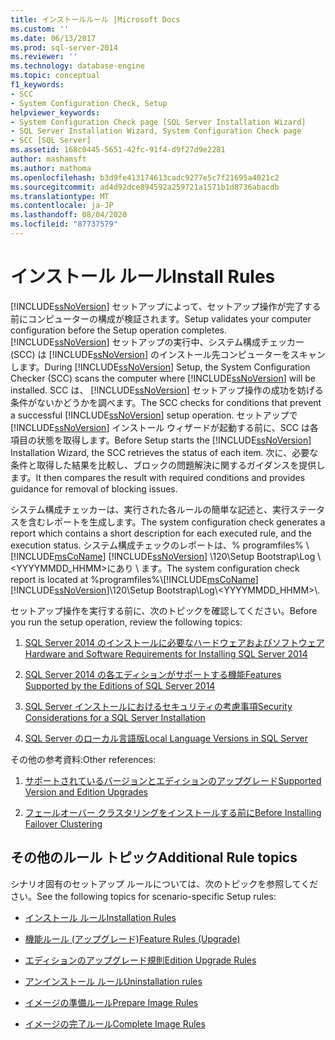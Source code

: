 ```yaml
---
title: インストールルール |Microsoft Docs
ms.custom: ''
ms.date: 06/13/2017
ms.prod: sql-server-2014
ms.reviewer: ''
ms.technology: database-engine
ms.topic: conceptual
f1_keywords:
- SCC
- System Configuration Check, Setup
helpviewer_keywords:
- System Configuration Check page [SQL Server Installation Wizard]
- SQL Server Installation Wizard, System Configuration Check page
- SCC [SQL Server]
ms.assetid: 168c0445-5651-42fc-91f4-d9f27d9e2281
author: mashamsft
ms.author: mathoma
ms.openlocfilehash: b3d9fe413174613cadc9277e5c7f21695a4021c2
ms.sourcegitcommit: ad4d92dce894592a259721a1571b1d8736abacdb
ms.translationtype: MT
ms.contentlocale: ja-JP
ms.lasthandoff: 08/04/2020
ms.locfileid: "87737579"
---
```

# <a name="install-rules"></a><span data-ttu-id="5fe82-102">インストール ルール</span><span class="sxs-lookup"><span data-stu-id="5fe82-102">Install Rules</span></span>
  [!INCLUDE[ssNoVersion](../../includes/ssnoversion-md.md)] <span data-ttu-id="5fe82-103">セットアップによって、セットアップ操作が完了する前にコンピューターの構成が検証されます。</span><span class="sxs-lookup"><span data-stu-id="5fe82-103">Setup validates your computer configuration before the Setup operation completes.</span></span> <span data-ttu-id="5fe82-104">[!INCLUDE[ssNoVersion](../../includes/ssnoversion-md.md)] セットアップの実行中、システム構成チェッカー (SCC) は [!INCLUDE[ssNoVersion](../../includes/ssnoversion-md.md)] のインストール先コンピューターをスキャンします。</span><span class="sxs-lookup"><span data-stu-id="5fe82-104">During [!INCLUDE[ssNoVersion](../../includes/ssnoversion-md.md)] Setup, the System Configuration Checker (SCC) scans the computer where [!INCLUDE[ssNoVersion](../../includes/ssnoversion-md.md)] will be installed.</span></span> <span data-ttu-id="5fe82-105">SCC は、 [!INCLUDE[ssNoVersion](../../includes/ssnoversion-md.md)] セットアップ操作の成功を妨げる条件がないかどうかを調べます。</span><span class="sxs-lookup"><span data-stu-id="5fe82-105">The SCC checks for conditions that prevent a successful [!INCLUDE[ssNoVersion](../../includes/ssnoversion-md.md)] setup operation.</span></span> <span data-ttu-id="5fe82-106">セットアップで [!INCLUDE[ssNoVersion](../../includes/ssnoversion-md.md)] インストール ウィザードが起動する前に、SCC は各項目の状態を取得します。</span><span class="sxs-lookup"><span data-stu-id="5fe82-106">Before Setup starts the [!INCLUDE[ssNoVersion](../../includes/ssnoversion-md.md)] Installation Wizard, the SCC retrieves the status of each item.</span></span> <span data-ttu-id="5fe82-107">次に、必要な条件と取得した結果を比較し、ブロックの問題解決に関するガイダンスを提供します。</span><span class="sxs-lookup"><span data-stu-id="5fe82-107">It then compares the result with required conditions and provides guidance for removal of blocking issues.</span></span>  
  
 <span data-ttu-id="5fe82-108">システム構成チェッカーは、実行された各ルールの簡単な記述と、実行ステータスを含むレポートを生成します。</span><span class="sxs-lookup"><span data-stu-id="5fe82-108">The system configuration check generates a report which contains a short description for each executed rule, and the execution status.</span></span> <span data-ttu-id="5fe82-109">システム構成チェックのレポートは、% programfiles% \\ [!INCLUDE[msCoName](../../includes/msconame-md.md)] [!INCLUDE[ssNoVersion](../../includes/ssnoversion-md.md)] \120\Setup Bootstrap\Log \\<YYYYMMDD_HHMM>にあり \\ ます。</span><span class="sxs-lookup"><span data-stu-id="5fe82-109">The system configuration check report is located at %programfiles%\\[!INCLUDE[msCoName](../../includes/msconame-md.md)][!INCLUDE[ssNoVersion](../../includes/ssnoversion-md.md)]\120\Setup Bootstrap\Log\\<YYYYMMDD_HHMM>\\.</span></span>  
  
 <span data-ttu-id="5fe82-110">セットアップ操作を実行する前に、次のトピックを確認してください。</span><span class="sxs-lookup"><span data-stu-id="5fe82-110">Before you run the setup operation, review the following topics:</span></span>  
  
1.  [<span data-ttu-id="5fe82-111">SQL Server 2014 のインストールに必要なハードウェアおよびソフトウェア</span><span class="sxs-lookup"><span data-stu-id="5fe82-111">Hardware and Software Requirements for Installing SQL Server 2014</span></span>](hardware-and-software-requirements-for-installing-sql-server.md)  
  
2.  [<span data-ttu-id="5fe82-112">SQL Server 2014 の各エディションがサポートする機能</span><span class="sxs-lookup"><span data-stu-id="5fe82-112">Features Supported by the Editions of SQL Server 2014</span></span>](../../../2014/getting-started/features-supported-by-the-editions-of-sql-server-2014.md)  
  
3.  [<span data-ttu-id="5fe82-113">SQL Server インストールにおけるセキュリティの考慮事項</span><span class="sxs-lookup"><span data-stu-id="5fe82-113">Security Considerations for a SQL Server Installation</span></span>](../../../2014/sql-server/install/security-considerations-for-a-sql-server-installation.md)  
  
4.  [<span data-ttu-id="5fe82-114">SQL Server のローカル言語版</span><span class="sxs-lookup"><span data-stu-id="5fe82-114">Local Language Versions in SQL Server</span></span>](../../../2014/sql-server/install/local-language-versions-in-sql-server.md)  
  
 <span data-ttu-id="5fe82-115">その他の参考資料:</span><span class="sxs-lookup"><span data-stu-id="5fe82-115">Other references:</span></span>  
  
1.  [<span data-ttu-id="5fe82-116">サポートされているバージョンとエディションのアップグレード</span><span class="sxs-lookup"><span data-stu-id="5fe82-116">Supported Version and Edition Upgrades</span></span>](../../database-engine/install-windows/supported-version-and-edition-upgrades.md)  
  
2.  [<span data-ttu-id="5fe82-117">フェールオーバー クラスタリングをインストールする前に</span><span class="sxs-lookup"><span data-stu-id="5fe82-117">Before Installing Failover Clustering</span></span>](../failover-clusters/install/before-installing-failover-clustering.md)  
  
## <a name="additional-rule-topics"></a><span data-ttu-id="5fe82-118">その他のルール トピック</span><span class="sxs-lookup"><span data-stu-id="5fe82-118">Additional Rule topics</span></span>  
 <span data-ttu-id="5fe82-119">シナリオ固有のセットアップ ルールについては、次のトピックを参照してください。</span><span class="sxs-lookup"><span data-stu-id="5fe82-119">See the following topics for scenario-specific Setup rules:</span></span>  
  
-   [<span data-ttu-id="5fe82-120">インストール ルール</span><span class="sxs-lookup"><span data-stu-id="5fe82-120">Installation Rules</span></span>](../../../2014/sql-server/install/installation-rules.md)  
  
-   [<span data-ttu-id="5fe82-121">機能ルール &#40;アップグレード&#41;</span><span class="sxs-lookup"><span data-stu-id="5fe82-121">Feature Rules &#40;Upgrade&#41;</span></span>](../../../2014/sql-server/install/feature-rules-upgrade.md)  
  
-   [<span data-ttu-id="5fe82-122">エディションのアップグレード規則</span><span class="sxs-lookup"><span data-stu-id="5fe82-122">Edition Upgrade Rules</span></span>](../../../2014/sql-server/install/edition-upgrade-rules.md)  
  
-   [<span data-ttu-id="5fe82-123">アンインストール ルール</span><span class="sxs-lookup"><span data-stu-id="5fe82-123">Uninstallation rules</span></span>](../../../2014/sql-server/install/uninstallation-rules.md)  
  
-   [<span data-ttu-id="5fe82-124">イメージの準備ルール</span><span class="sxs-lookup"><span data-stu-id="5fe82-124">Prepare Image Rules</span></span>](../../../2014/sql-server/install/prepare-image-rules.md)  
  
-   [<span data-ttu-id="5fe82-125">イメージの完了ルール</span><span class="sxs-lookup"><span data-stu-id="5fe82-125">Complete Image Rules</span></span>](../../../2014/sql-server/install/complete-image-rules.md)  
  
  
